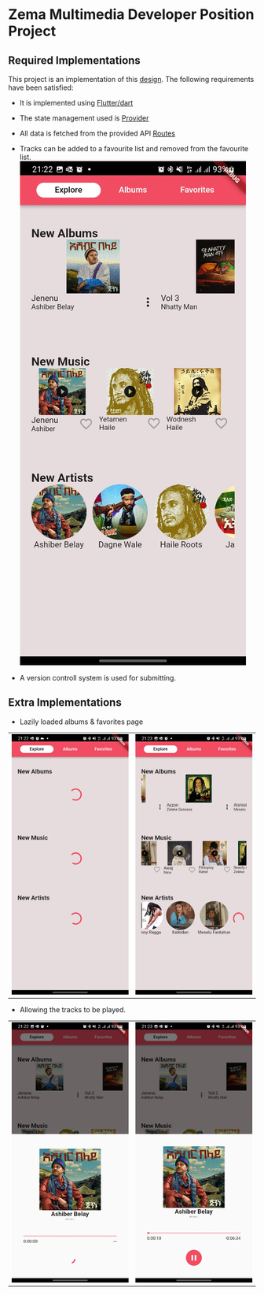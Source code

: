 # Zema Multimedia Developer Position Project

## Required  Implementations

This project is an implementation of this [design](https://www.figma.com/file/XNLG9Xi4bmVXIMI2d4zsyy/Zema-Multimedia-flutter-test-design?node-id=1-303&t=58qQv4XY3PFm6t82-0).
The following requirements have been satisfied:
- It is implemented using [Flutter/dart](https://flutter.dev/)
- The state management used is [Provider](https://pub.dev/packages/provider)
- All data is fetched from the provided API [Routes](https://exam.calmgrass-743c6f7f.francecentral.azurecontainerapps.io/swagger)
- Tracks can be added to a favourite list and removed from the favourite list.
![alt text](./images/Screenshot_20230312-212239.jpg)

- A version controll system is used for submitting.
## Extra  Implementations
- Lazily loaded albums & favorites page 

|   |  |
| ------------- | ------------- |
| ![alt text](./images/Screenshot_20230312-212230.jpg)  | ![alt text](./images/Screenshot_20230312-212332.jpg)  |
- Allowing the tracks to be played.

|   |  |
| ------------- | ------------- |
| ![alt text](./images/Screenshot_20230312-212247.jpg)  | ![alt text](./images/Screenshot_20230312-212306.jpg)  |



